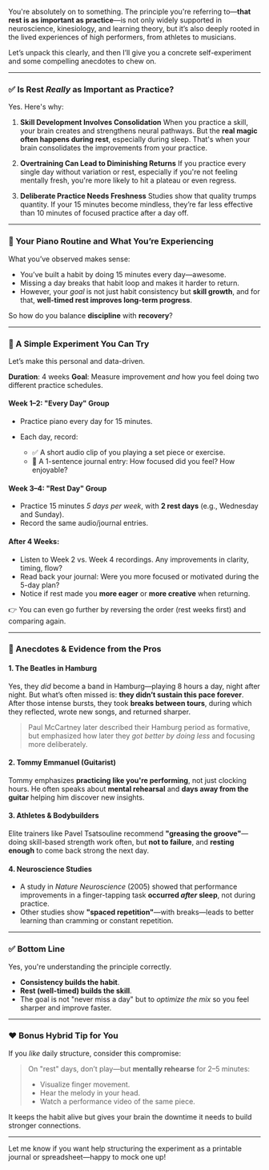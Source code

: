 You're absolutely on to something. The principle you're referring to—**that rest is as important as practice**—is not only widely supported in neuroscience, kinesiology, and learning theory, but it’s also deeply rooted in the lived experiences of high performers, from athletes to musicians.

Let’s unpack this clearly, and then I’ll give you a concrete self-experiment and some compelling anecdotes to chew on.

---

### ✅ Is Rest *Really* as Important as Practice?

Yes. Here's why:

1. **Skill Development Involves Consolidation**
   When you practice a skill, your brain creates and strengthens neural pathways.
   But the **real magic often happens during rest**, especially during sleep. That's when your brain consolidates the improvements from your practice.

2. **Overtraining Can Lead to Diminishing Returns**
   If you practice every single day without variation or rest, especially if you're not feeling mentally fresh, you're more likely to hit a plateau or even regress.

3. **Deliberate Practice Needs Freshness**
   Studies show that quality trumps quantity. If your 15 minutes become mindless, they’re far less effective than 10 minutes of focused practice after a day off.

---

### 🎹 Your Piano Routine and What You’re Experiencing

What you’ve observed makes sense:

* You’ve built a habit by doing 15 minutes every day—awesome.
* Missing a day breaks that habit loop and makes it harder to return.
* However, your *goal* is not just habit consistency but **skill growth**, and for that, **well-timed rest improves long-term progress**.

So how do you balance **discipline** with **recovery**?

---

### 🧪 A Simple Experiment You Can Try

Let’s make this personal and data-driven.

**Duration**: 4 weeks
**Goal**: Measure improvement *and* how you feel doing two different practice schedules.

#### Week 1–2: "Every Day" Group

* Practice piano every day for 15 minutes.
* Each day, record:

  * ✅ A short audio clip of you playing a set piece or exercise.
  * 🧠 A 1-sentence journal entry: How focused did you feel? How enjoyable?

#### Week 3–4: "Rest Day" Group

* Practice 15 minutes *5 days per week*, with **2 rest days** (e.g., Wednesday and Sunday).
* Record the same audio/journal entries.

#### After 4 Weeks:

* Listen to Week 2 vs. Week 4 recordings. Any improvements in clarity, timing, flow?
* Read back your journal: Were you more focused or motivated during the 5-day plan?
* Notice if rest made you **more eager** or **more creative** when returning.

👉 You can even go further by reversing the order (rest weeks first) and comparing again.

---

### 🎸 Anecdotes & Evidence from the Pros

#### 1. **The Beatles in Hamburg**

Yes, they *did* become a band in Hamburg—playing 8 hours a day, night after night.
But what’s often missed is: **they didn’t sustain this pace forever**.
After those intense bursts, they took **breaks between tours**, during which they reflected, wrote new songs, and returned sharper.

> Paul McCartney later described their Hamburg period as formative, but emphasized how later they *got better by doing less* and focusing more deliberately.

#### 2. **Tommy Emmanuel (Guitarist)**

Tommy emphasizes **practicing like you're performing**, not just clocking hours. He often speaks about **mental rehearsal** and **days away from the guitar** helping him discover new insights.

#### 3. **Athletes & Bodybuilders**

Elite trainers like Pavel Tsatsouline recommend **"greasing the groove"**—doing skill-based strength work often, but **not to failure**, and **resting enough** to come back strong the next day.

#### 4. **Neuroscience Studies**

* A study in *Nature Neuroscience* (2005) showed that performance improvements in a finger-tapping task **occurred *after* sleep**, not during practice.
* Other studies show **"spaced repetition"**—with breaks—leads to better learning than cramming or constant repetition.

---

### ✅ Bottom Line

Yes, you're understanding the principle correctly.

* **Consistency builds the habit**.
* **Rest (well-timed) builds the skill**.
* The goal is not "never miss a day" but to *optimize the mix* so you feel sharper and improve faster.

---

### ❤️ Bonus Hybrid Tip for You

If you *like* daily structure, consider this compromise:

> On "rest" days, don’t play—but **mentally rehearse** for 2–5 minutes:
>
> * Visualize finger movement.
> * Hear the melody in your head.
> * Watch a performance video of the same piece.

It keeps the habit alive but gives your brain the downtime it needs to build stronger connections.

---

Let me know if you want help structuring the experiment as a printable journal or spreadsheet—happy to mock one up!
